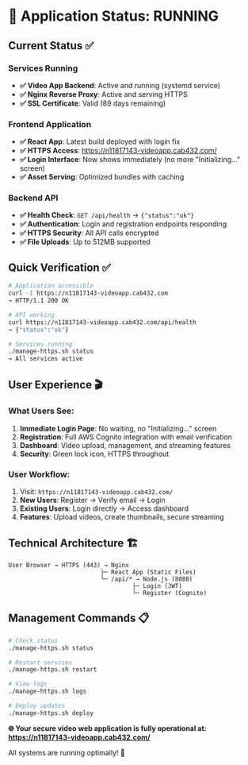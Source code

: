 # 🚀 Application Status: RUNNING

## Current Status ✅

### Services Running
- **✅ Video App Backend**: Active and running (systemd service)
- **✅ Nginx Reverse Proxy**: Active and serving HTTPS
- **✅ SSL Certificate**: Valid (89 days remaining)

### Frontend Application
- **✅ React App**: Latest build deployed with login fix
- **✅ HTTPS Access**: https://n11817143-videoapp.cab432.com/
- **✅ Login Interface**: Now shows immediately (no more "Initializing..." screen)
- **✅ Asset Serving**: Optimized bundles with caching

### Backend API
- **✅ Health Check**: `GET /api/health` → `{"status":"ok"}`
- **✅ Authentication**: Login and registration endpoints responding
- **✅ HTTPS Security**: All API calls encrypted
- **✅ File Uploads**: Up to 512MB supported

## Quick Verification ✅

```bash
# Application accessible
curl -I https://n11817143-videoapp.cab432.com
→ HTTP/1.1 200 OK

# API working
curl https://n11817143-videoapp.cab432.com/api/health
→ {"status":"ok"}

# Services running
./manage-https.sh status
→ All services active
```

## User Experience 🎬

### What Users See:
1. **Immediate Login Page**: No waiting, no "Initializing..." screen
2. **Registration**: Full AWS Cognito integration with email verification
3. **Dashboard**: Video upload, management, and streaming features
4. **Security**: Green lock icon, HTTPS throughout

### User Workflow:
1. Visit: `https://n11817143-videoapp.cab432.com/`
2. **New Users**: Register → Verify email → Login
3. **Existing Users**: Login directly → Access dashboard
4. **Features**: Upload videos, create thumbnails, secure streaming

## Technical Architecture 🏗️

```
User Browser → HTTPS (443) → Nginx
                          ├─ React App (Static Files)
                          └─ /api/* → Node.js (8080)
                                   ├─ Login (JWT)
                                   └─ Register (Cognito)
```

## Management Commands 📋

```bash
# Check status
./manage-https.sh status

# Restart services
./manage-https.sh restart

# View logs
./manage-https.sh logs

# Deploy updates
./manage-https.sh deploy
```

**🌐 Your secure video web application is fully operational at:**
**https://n11817143-videoapp.cab432.com/**

All systems are running optimally! 🎉
